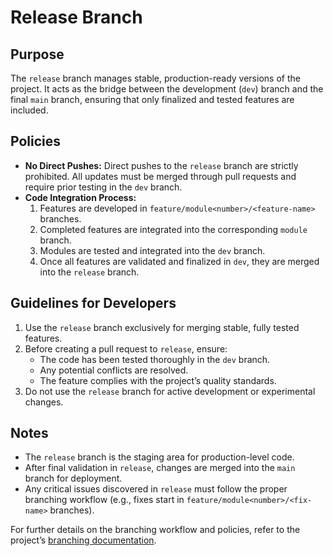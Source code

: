 # Release Branch

## Purpose
The `release` branch manages stable, production-ready versions of the project. It acts as the bridge between the development (`dev`) branch and the final `main` branch, ensuring that only finalized and tested features are included.

## Policies
- **No Direct Pushes:** Direct pushes to the `release` branch are strictly prohibited. All updates must be merged through pull requests and require prior testing in the `dev` branch.
- **Code Integration Process:**
  1. Features are developed in `feature/module<number>/<feature-name>` branches.
  2. Completed features are integrated into the corresponding `module` branch.
  3. Modules are tested and integrated into the `dev` branch.
  4. Once all features are validated and finalized in `dev`, they are merged into the `release` branch.

## Guidelines for Developers
1. Use the `release` branch exclusively for merging stable, fully tested features.
2. Before creating a pull request to `release`, ensure:
   - The code has been tested thoroughly in the `dev` branch.
   - Any potential conflicts are resolved.
   - The feature complies with the project’s quality standards.
3. Do not use the `release` branch for active development or experimental changes.

## Notes
- The `release` branch is the staging area for production-level code.
- After final validation in `release`, changes are merged into the `main` branch for deployment.
- Any critical issues discovered in `release` must follow the proper branching workflow (e.g., fixes start in `feature/module<number>/<fix-name>` branches).

For further details on the branching workflow and policies, refer to the project’s [branching documentation](#).
